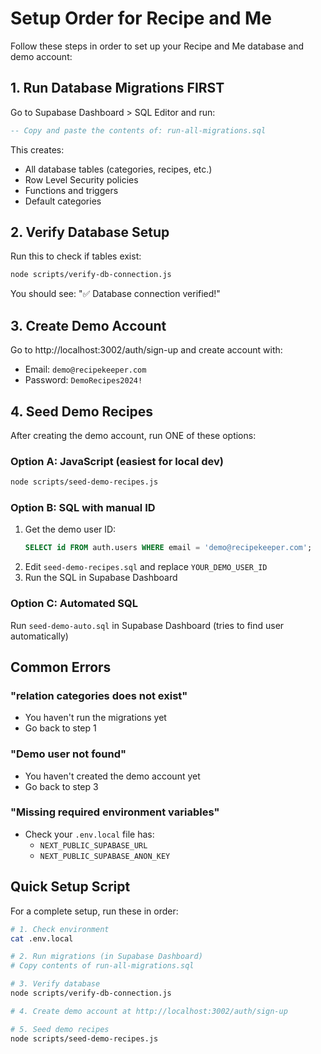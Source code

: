 # Setup Order for Recipe and Me

Follow these steps in order to set up your Recipe and Me database and demo account:

## 1. Run Database Migrations FIRST

Go to Supabase Dashboard > SQL Editor and run:

```sql
-- Copy and paste the contents of: run-all-migrations.sql
```

This creates:
- All database tables (categories, recipes, etc.)
- Row Level Security policies
- Functions and triggers
- Default categories

## 2. Verify Database Setup

Run this to check if tables exist:

```bash
node scripts/verify-db-connection.js
```

You should see: "✅ Database connection verified!"

## 3. Create Demo Account

Go to http://localhost:3002/auth/sign-up and create account with:
- Email: `demo@recipekeeper.com`
- Password: `DemoRecipes2024!`

## 4. Seed Demo Recipes

After creating the demo account, run ONE of these options:

### Option A: JavaScript (easiest for local dev)
```bash
node scripts/seed-demo-recipes.js
```

### Option B: SQL with manual ID
1. Get the demo user ID:
   ```sql
   SELECT id FROM auth.users WHERE email = 'demo@recipekeeper.com';
   ```
2. Edit `seed-demo-recipes.sql` and replace `YOUR_DEMO_USER_ID`
3. Run the SQL in Supabase Dashboard

### Option C: Automated SQL
Run `seed-demo-auto.sql` in Supabase Dashboard (tries to find user automatically)

## Common Errors

### "relation categories does not exist"
- You haven't run the migrations yet
- Go back to step 1

### "Demo user not found"
- You haven't created the demo account yet
- Go back to step 3

### "Missing required environment variables"
- Check your `.env.local` file has:
  - `NEXT_PUBLIC_SUPABASE_URL`
  - `NEXT_PUBLIC_SUPABASE_ANON_KEY`

## Quick Setup Script

For a complete setup, run these in order:

```bash
# 1. Check environment
cat .env.local

# 2. Run migrations (in Supabase Dashboard)
# Copy contents of run-all-migrations.sql

# 3. Verify database
node scripts/verify-db-connection.js

# 4. Create demo account at http://localhost:3002/auth/sign-up

# 5. Seed demo recipes
node scripts/seed-demo-recipes.js
```